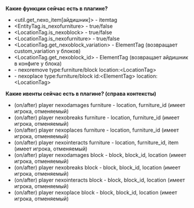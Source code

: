 **Какие функции сейчас есть в плагине?**
- <util.get_nexo_item[айдишник]> - itemtag
- <EntityTag.is_nexofurniture> - true/false
- <LocationTag.is_nexoblock> - true/false
- <LocationTag.is_nexofurniture> - true/false
- <LocationTag.get_nexoblock_variation> - ElementTag (возвращает custom_variation у блоков)
- <LocationTag.get_nexoblock_id> - ElementTag (возвращает айдишник в конфиге у блока)
- \- nexoremove type:furniture\/block location:\<LocationTag\>
- \- nexoplace type:furniture\/block id:\<ElementTag\> location:\<LocationTag\>

**Какие ивенты сейчас есть в плагине? (справа контексты)**
- (on/after) player nexodamages furniture - location, furniture_id (имеет игрока, отменяемый)
- (on/after) player nexobreaks furniture - location, furniture_id (имеет игрока, отменяемый)
- (on/after) player nexoplaces furniture - location, furniture_id (имеет игрока, отменяемый)
- (on/after) player nexointeracts furniture - location, furniture_id, item (имеет игрока, отменяемый)
- (on/after) player nexodamages block - block, block_id, location (имеет игрока, отменяемый)
- (on/after) player nexobreaks block - block, block_id, location (имеет игрока, отменяемый)
- (on/after) player nexointeracts block - block, block_id, location (имеет игрока, отменяемый)
- (on/after) player nexoplace block - block, block_id, location (имеет игрока, отменяемый)
